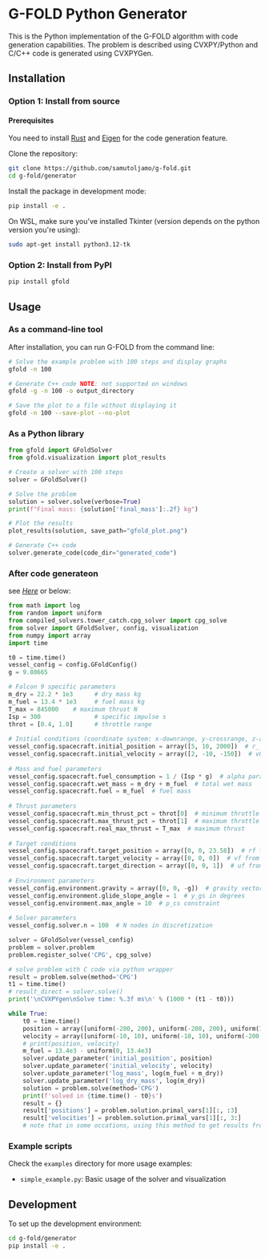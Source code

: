 # G-FOLD Python Generator

This is the Python implementation of the G-FOLD algorithm with code generation capabilities. The problem is described using CVXPY/Python and C/C++ code is generated using CVXPYGen.

## Installation

### Option 1: Install from source

#### Prerequisites

You need to install [Rust](https://www.rust-lang.org/tools/install) and [Eigen](https://github.com/oxfordcontrol/Clarabel.cpp#installation) for the code generation feature.

Clone the repository:

```bash
git clone https://github.com/samutoljamo/g-fold.git
cd g-fold/generator
```

Install the package in development mode:

```bash
pip install -e .
```

On WSL, make sure you've installed Tkinter (version depends on the python version you're using):
```bash
sudo apt-get install python3.12-tk
```

### Option 2: Install from PyPI

```bash
pip install gfold
```

## Usage

### As a command-line tool

After installation, you can run G-FOLD from the command line:

```bash
# Solve the example problem with 100 steps and display graphs
gfold -n 100

# Generate C++ code NOTE: not supported on windows
gfold -g -n 100 -o output_directory

# Save the plot to a file without displaying it
gfold -n 100 --save-plot --no-plot
```

### As a Python library

```python
from gfold import GFoldSolver
from gfold.visualization import plot_results

# Create a solver with 100 steps
solver = GFoldSolver()

# Solve the problem
solution = solver.solve(verbose=True)
print(f"Final mass: {solution['final_mass']:.2f} kg")

# Plot the results
plot_results(solution, save_path="gfold_plot.png")

# Generate C++ code
solver.generate_code(code_dir="generated_code")
```

### After code generateon
see *[Here](https://github.com/cvxgrp/cvxpygen?tab=readme-ov-file#2-solve--compare)* or below:
```python
from math import log
from random import uniform
from compiled_solvers.tower_catch.cpg_solver import cpg_solve
from solver import GFoldSolver, config, visualization
from numpy import array
import time

t0 = time.time()
vessel_config = config.GFoldConfig()
g = 9.80665

# Falcon 9 specific parameters
m_dry = 22.2 * 1e3      # dry mass kg
m_fuel = 13.4 * 1e3     # fuel mass kg
T_max = 845000    # maximum thrust N
Isp = 300               # specific impulse s
throt = [0.4, 1.0]      # throttle range
    
# Initial conditions (coordinate system: x-downrange, y-crossrange, z-altitude)
vessel_config.spacecraft.initial_position = array([5, 10, 2000])  # r_ from Falcon 9 data 
vessel_config.spacecraft.initial_velocity = array([2, -10, -150])  # v0 from Falcon 9 data 
    
# Mass and fuel parameters
vessel_config.spacecraft.fuel_consumption = 1 / (Isp * g)  # alpha parameter
vessel_config.spacecraft.wet_mass = m_dry + m_fuel  # total wet mass
vessel_config.spacecraft.fuel = m_fuel  # fuel mass
    
# Thrust parameters
vessel_config.spacecraft.min_thrust_pct = throt[0]  # minimum throttle
vessel_config.spacecraft.max_thrust_pct = throt[1]  # maximum throttle
vessel_config.spacecraft.real_max_thrust = T_max  # maximum thrust
    
# Target conditions
vessel_config.spacecraft.target_position = array([0, 0, 23.58])  # rf from Falcon 9 data
vessel_config.spacecraft.target_velocity = array([0, 0, 0])  # vf from Falcon 9 data
vessel_config.spacecraft.target_direction = array([0, 0, 1])  # uf from Falcon 9 data
    
# Environment parameters
vessel_config.environment.gravity = array([0, 0, -g])  # gravity vector
vessel_config.environment.glide_slope_angle = 1  # y_gs in degrees
vessel_config.environment.max_angle = 10  # p_cs constraint
    
# Solver parameters
vessel_config.solver.n = 100  # N nodes in discretization

solver = GFoldSolver(vessel_config)
problem = solver.problem
problem.register_solve('CPG', cpg_solve)

# solve problem with C code via python wrapper
result = problem.solve(method='CPG')
t1 = time.time()
# result_direct = solver.solve()
print('\nCVXPYgen\nSolve time: %.3f ms\n' % (1000 * (t1 - t0)))

while True:
    t0 = time.time()
    position = array([uniform(-200, 200), uniform(-200, 200), uniform(1000, 3000)])
    velocity = array([uniform(-10, 10), uniform(-10, 10), uniform(-200, -100)])
    # print(position, velocity)
    m_fuel = 13.4e3 - uniform(0, 13.4e3)
    solver.update_parameter('initial_position', position)
    solver.update_parameter('initial_velocity', velocity)
    solver.update_parameter('log_mass', log(m_fuel + m_dry))
    solver.update_parameter('log_dry_mass', log(m_dry))
    solution = problem.solve(method='CPG')
    print(f'solved in {time.time() - t0}s')
    result = {}
    result['positions'] = problem.solution.primal_vars[1][:, :3]
    result['velocities'] = problem.solution.primal_vars[1][:, 3:]
    # note that in some occations, using this method to get results from primal_vars may fail. Then you should try to find key by shape.
```
### Example scripts

Check the `examples` directory for more usage examples:

- `simple_example.py`: Basic usage of the solver and visualization

## Development

To set up the development environment:

```bash
cd g-fold/generator
pip install -e .
```
